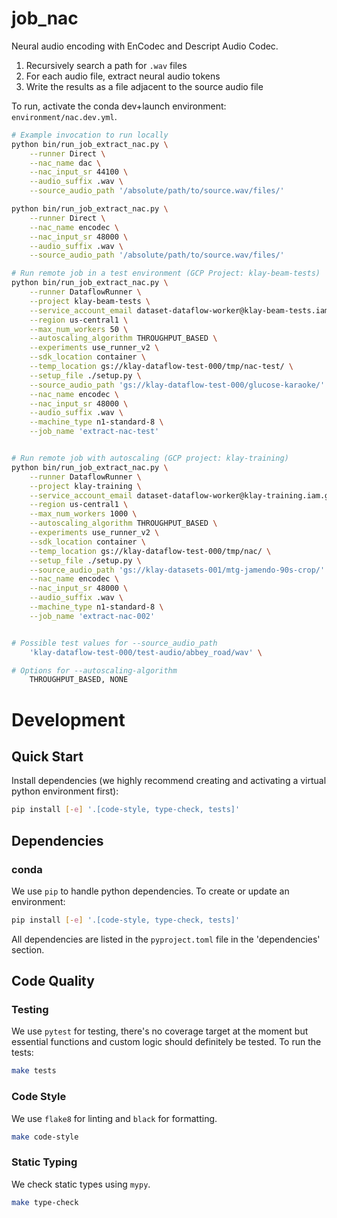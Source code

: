 # job_nac

Neural audio encoding with EnCodec and Descript Audio Codec.

1. Recursively search a path for `.wav` files
1. For each audio file, extract neural audio tokens
1. Write the results as a file adjacent to the source audio file

To run, activate the conda dev+launch environment: `environment/nac.dev.yml`.

```bash
# Example invocation to run locally
python bin/run_job_extract_nac.py \
    --runner Direct \
    --nac_name dac \
    --nac_input_sr 44100 \
    --audio_suffix .wav \
    --source_audio_path '/absolute/path/to/source.wav/files/'

python bin/run_job_extract_nac.py \
    --runner Direct \
    --nac_name encodec \
    --nac_input_sr 48000 \
    --audio_suffix .wav \
    --source_audio_path '/absolute/path/to/source.wav/files/'

# Run remote job in a test environment (GCP Project: klay-beam-tests)
python bin/run_job_extract_nac.py \
    --runner DataflowRunner \
    --project klay-beam-tests \
    --service_account_email dataset-dataflow-worker@klay-beam-tests.iam.gserviceaccount.com \
    --region us-central1 \
    --max_num_workers 50 \
    --autoscaling_algorithm THROUGHPUT_BASED \
    --experiments use_runner_v2 \
    --sdk_location container \
    --temp_location gs://klay-dataflow-test-000/tmp/nac-test/ \
    --setup_file ./setup.py \
    --source_audio_path 'gs://klay-dataflow-test-000/glucose-karaoke/' \
    --nac_name encodec \
    --nac_input_sr 48000 \
    --audio_suffix .wav \
    --machine_type n1-standard-8 \
    --job_name 'extract-nac-test'


# Run remote job with autoscaling (GCP project: klay-training)
python bin/run_job_extract_nac.py \
    --runner DataflowRunner \
    --project klay-training \
    --service_account_email dataset-dataflow-worker@klay-training.iam.gserviceaccount.com \
    --region us-central1 \
    --max_num_workers 1000 \
    --autoscaling_algorithm THROUGHPUT_BASED \
    --experiments use_runner_v2 \
    --sdk_location container \
    --temp_location gs://klay-dataflow-test-000/tmp/nac/ \
    --setup_file ./setup.py \
    --source_audio_path 'gs://klay-datasets-001/mtg-jamendo-90s-crop/' \
    --nac_name encodec \
    --nac_input_sr 48000 \
    --audio_suffix .wav \
    --machine_type n1-standard-8 \
    --job_name 'extract-nac-002'


# Possible test values for --source_audio_path
    'klay-dataflow-test-000/test-audio/abbey_road/wav' \

# Options for --autoscaling-algorithm
    THROUGHPUT_BASED, NONE
```

# Development
## Quick Start
Install dependencies (we highly recommend creating and activating a virtual
python environment first):

```sh
pip install [-e] '.[code-style, type-check, tests]'
```

## Dependencies
### conda
We use `pip` to handle python dependencies.  To create or update an environment:

```sh
pip install [-e] '.[code-style, type-check, tests]'
```

All dependencies are listed in the `pyproject.toml` file in the 'dependencies'
section.

## Code Quality
### Testing
We use `pytest` for testing, there's no coverage target at the moment but
essential functions and custom logic should definitely be tested. To run the
tests:
```sh
make tests
```

### Code Style
We use `flake8` for linting and `black` for formatting.

```sh
make code-style
```

### Static Typing
We check static types using `mypy`.
```sh
make type-check
```
